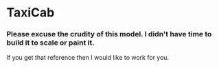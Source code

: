 # TaxiCab

### Please excuse the crudity of this model. I didn't have time to build it to scale or paint it.  
If you get that reference then I would like to work for you.
